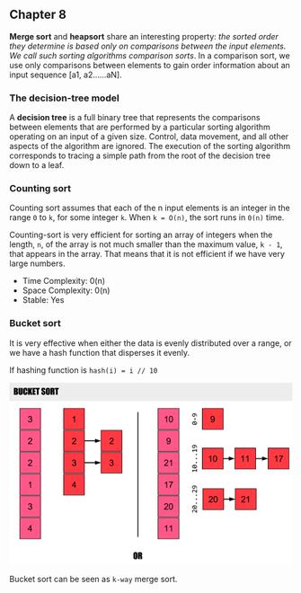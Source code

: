 ## Chapter 8

**Merge sort** and **heapsort** share an interesting property: _the sorted order they determine_
_is based only on comparisons between the input elements. We call such sorting_
_algorithms comparison sorts_. In a comparison sort, we use only comparisons between
elements to gain order information about an input sequence [a1, a2......aN].

### The decision-tree model

A **decision tree** is a full binary tree that represents the comparisons between elements
that are performed by a particular sorting algorithm operating on an input of a given
size. Control, data movement, and all other aspects of the algorithm are ignored.  The
execution of the sorting algorithm corresponds to tracing a simple path from the root of
the decision tree down to a leaf.

### Counting sort

Counting sort assumes that each of the n input elements is an integer in the range ```0``` to ```k```,
for some integer ```k```. When ```k = O(n)```, the sort runs in ```0(n)``` time.

Counting-sort is very efficient for sorting an array of integers when the length, ```n```,
of the array is not much smaller than the maximum value, ```k - 1```, that appears in the array.
That means that it is not efficient if we have very large numbers.

- Time Complexity: 0(n)
- Space Complexity: 0(n)
- Stable: Yes

### Bucket sort

It is very effective when either the data is evenly distributed over a range, or
we have a hash function that disperses it evenly.

If hashing function is ```hash(i) = i // 10```

![Buckets](images/counting_bucket_sort.png "How buckets will look like")

Bucket sort can be seen as ```k-way``` merge sort.
